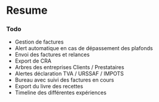 # Resume

### Todo

- Gestion de factures
- Alert automatique en cas de dépassement des plafonds
- Envoi des factures et relances
- Export de CRA
- Arbres des entreprises Clients / Prestataires
- Alertes déclaration TVA / URSSAF / IMPOTS
- Bureau avec suivi des factures en cours
- Export du livre des recettes
- Timeline des différentes expériences